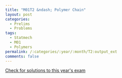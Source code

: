 ```yaml
---
title: "M01T2 &ndash; Polymer Chain"
layout: post
categories:
  - Prelims
  - Problems
tags:
  - Statmech
  - M01
  - Polymers
permalink: /:categories/:year/:month/T2:output_ext
comments: false
---
```

<object data="2001M2T.pdf" type="application/pdf" width="100%" height="500"></object>
<div class="message"><a href='https://princetonprelim.com/prelim/7/'>Check for solutions to this year's exam</a></div>